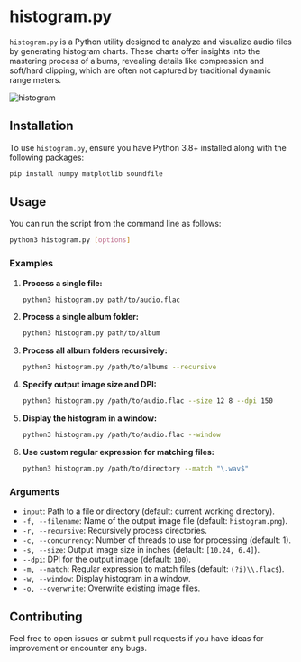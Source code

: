 # histogram.py

`histogram.py` is a Python utility designed to analyze and visualize audio files by generating histogram charts. These charts offer insights into the mastering process of albums, revealing details like compression and soft/hard clipping, which are often not captured by traditional dynamic range meters.

![histogram](https://github.com/user-attachments/assets/61cb4479-598a-45e3-be63-b2bf6b0b601a)

## Installation

To use `histogram.py`, ensure you have Python 3.8+ installed along with the following packages:

```bash
pip install numpy matplotlib soundfile
```

## Usage

You can run the script from the command line as follows:

```bash
python3 histogram.py [options]
```

### Examples

1. **Process a single file:**
   ```bash
   python3 histogram.py path/to/audio.flac
   ```

2. **Process a single album folder:**
   ```bash
   python3 histogram.py path/to/album
   ```

3. **Process all album folders recursively:**
   ```bash
   python3 histogram.py /path/to/albums --recursive
   ```

4. **Specify output image size and DPI:**
   ```bash
   python3 histogram.py /path/to/audio.flac --size 12 8 --dpi 150
   ```

5. **Display the histogram in a window:**
   ```bash
   python3 histogram.py /path/to/audio.flac --window
   ```

6. **Use custom regular expression for matching files:**
   ```bash
   python3 histogram.py /path/to/directory --match "\.wav$"
   ```

### Arguments

- `input`: Path to a file or directory (default: current working directory).
- `-f, --filename`: Name of the output image file (default: `histogram.png`).
- `-r, --recursive`: Recursively process directories.
- `-c, --concurrency`: Number of threads to use for processing (default: 1).
- `-s, --size`: Output image size in inches (default: `[10.24, 6.4]`).
- `--dpi`: DPI for the output image (default: `100`).
- `-m, --match`: Regular expression to match files (default: `(?i)\\.flac$`).
- `-w, --window`: Display histogram in a window.
- `-o, --overwrite`: Overwrite existing image files.

## Contributing

Feel free to open issues or submit pull requests if you have ideas for improvement or encounter any bugs.
